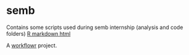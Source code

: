 # semb
Contains some scripts used during semb internship (analysis and code folders)
[R markdown html](https://githubz0r.github.io/semb/docs/compare_data.html)



A [workflowr][] project.

[workflowr]: https://github.com/jdblischak/workflowr
